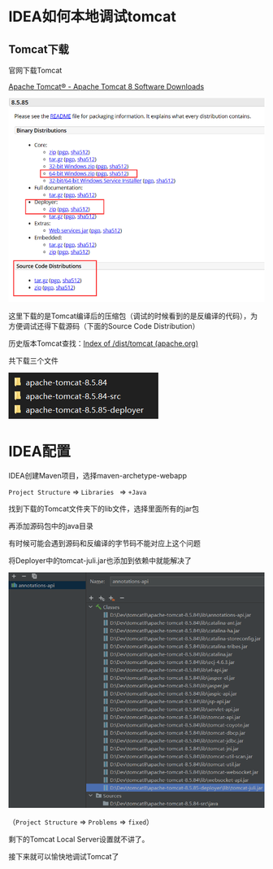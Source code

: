 # IDEA如何本地调试tomcat

## Tomcat下载

官网下载Tomcat

[Apache Tomcat® - Apache Tomcat 8 Software Downloads](https://tomcat.apache.org/download-80.cgi)

![image-20230204141506642](../.gitbook/assets/image-20230204141506642.png)

这里下载的是Tomcat编译后的压缩包（调试的时候看到的是反编译的代码），为方便调试还得下载源码（下面的Source Code Distribution）

历史版本Tomcat查找：[Index of /dist/tomcat (apache.org)](https://archive.apache.org/dist/tomcat/)

共下载三个文件

![image-20230204142211924](../.gitbook/assets/image-20230204142211924.png)

# IDEA配置

IDEA创建Maven项目，选择maven-archetype-webapp

`Project Structure` => `Libraries ` =>  `+Java`

找到下载的Tomcat文件夹下的lib文件，选择里面所有的jar包

再添加源码包中的java目录

有时候可能会遇到源码和反编译的字节码不能对应上这个问题

将Deployer中的tomcat-juli.jar也添加到依赖中就能解决了

![image-20230204142522451](../.gitbook/assets/image-20230204142522451.png)

（`Project Structure` => `Problems`  => `fixed`）

剩下的Tomcat Local Server设置就不讲了。

接下来就可以愉快地调试Tomcat了